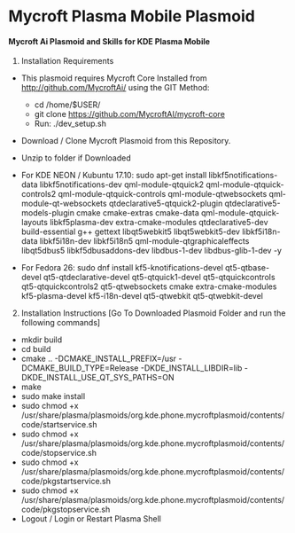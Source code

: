 # Mycroft Plasma Mobile Plasmoid
#### Mycroft Ai Plasmoid and Skills for KDE Plasma Mobile

1. Installation Requirements

  + This plasmoid requires Mycroft Core Installed from http://github.com/MycroftAi/ using the GIT Method:
    + cd /home/$USER/
    + git clone https://github.com/MycroftAI/mycroft-core
    + Run: ./dev_setup.sh
    
  + Download / Clone Mycroft Plasmoid from this Repository.
  + Unzip to folder if Downloaded

  + For KDE NEON / Kubuntu 17.10: sudo apt-get install libkf5notifications-data libkf5notifications-dev qml-module-qtquick2 qml-module-qtquick-controls2 qml-module-qtquick-controls qml-module-qtwebsockets qml-module-qt-websockets qtdeclarative5-qtquick2-plugin qtdeclarative5-models-plugin cmake cmake-extras cmake-data qml-module-qtquick-layouts libkf5plasma-dev extra-cmake-modules qtdeclarative5-dev build-essential g++ gettext libqt5webkit5 libqt5webkit5-dev libkf5i18n-data libkf5i18n-dev libkf5i18n5 qml-module-qtgraphicaleffects libqt5dbus5 libkf5dbusaddons-dev libdbus-1-dev libdbus-glib-1-dev -y

  + For Fedora 26: sudo dnf install kf5-knotifications-devel qt5-qtbase-devel qt5-qtdeclarative-devel qt5-qtquick1-devel qt5-qtquickcontrols qt5-qtquickcontrols2 qt5-qtwebsockets cmake extra-cmake-modules kf5-plasma-devel kf5-i18n-devel qt5-qtwebkit qt5-qtwebkit-devel


2. Installation Instructions [Go To Downloaded Plasmoid Folder and run the following commands]

  + mkdir build
  + cd build
  + cmake .. -DCMAKE_INSTALL_PREFIX=/usr -DCMAKE_BUILD_TYPE=Release   -DKDE_INSTALL_LIBDIR=lib -DKDE_INSTALL_USE_QT_SYS_PATHS=ON
  + make
  + sudo make install
  + sudo chmod +x /usr/share/plasma/plasmoids/org.kde.phone.mycroftplasmoid/contents/code/startservice.sh
  + sudo chmod +x /usr/share/plasma/plasmoids/org.kde.phone.mycroftplasmoid/contents/code/stopservice.sh
  + sudo chmod +x /usr/share/plasma/plasmoids/org.kde.phone.mycroftplasmoid/contents/code/pkgstartservice.sh
  + sudo chmod +x /usr/share/plasma/plasmoids/org.kde.phone.mycroftplasmoid/contents/code/pkgstopservice.sh
  + Logout / Login or Restart Plasma Shell
